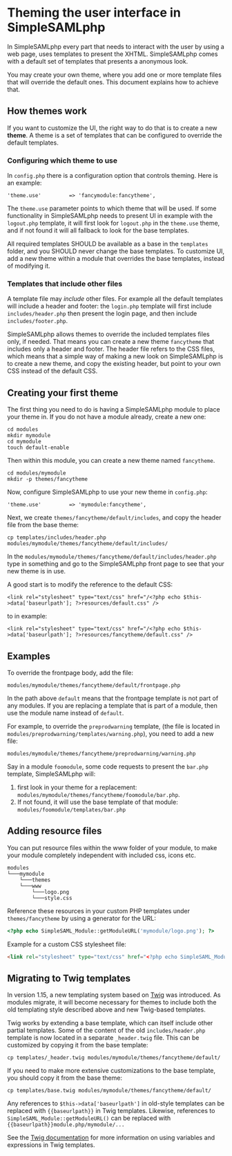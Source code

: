 Theming the user interface in SimpleSAMLphp
===========================================

<!--
	This file is written in Markdown syntax.
	For more information about how to use the Markdown syntax, read here:
	http://daringfireball.net/projects/markdown/syntax
-->


<!-- {{TOC}} -->

In SimpleSAMLphp every part that needs to interact with the user by using a web page, uses templates to present the XHTML. SimpleSAMLphp comes with a default set of templates that presents a anonymous look.

You may create your own theme, where you add one or more template files that will override the default ones. This document explains how to achieve that.


How themes work
--------------------

If you want to customize the UI, the right way to do that is to create a new **theme**. A theme is a set of templates that can be configured to override the default templates.

### Configuring which theme to use

In `config.php` there is a configuration option that controls theming. Here is an example:

	'theme.use' 		=> 'fancymodule:fancytheme',

The `theme.use` parameter points to which theme that will be used. If some functionality in SimpleSAMLphp needs to present UI in example with the `logout.php` template, it will first look for `logout.php` in the `theme.use` theme, and if not found it will all fallback to look for the base templates.

All required templates SHOULD be available as a base in the `templates` folder, and you SHOULD never change the base templates. To customize UI, add a new theme within a module that overrides the base templates, instead of modifying it.

### Templates that include other files

A template file may *include* other files. For example all the default templates will include a header and footer: the `login.php` template will first include `includes/header.php` then present the login page, and then include `includes/footer.php`.

SimpleSAMLphp allows themes to override the included templates files only, if needed. That means you can create a new theme `fancytheme` that includes only a header and footer. The header file refers to the CSS files, which means that a simple way of making a new look on SimpleSAMLphp is to create a new theme, and copy the existing header, but point to your own CSS instead of the default CSS.


Creating your first theme
-------------------------

The first thing you need to do is having a SimpleSAMLphp module to place your theme in. If you do not have a module already, create a new one:

	cd modules
	mkdir mymodule
	cd mymodule
	touch default-enable

Then within this module, you can create a new theme named `fancytheme`.

	cd modules/mymodule
	mkdir -p themes/fancytheme

Now, configure SimpleSAMLphp to use your new theme in `config.php`:

	'theme.use' 		=> 'mymodule:fancytheme',

Next, we create `themes/fancytheme/default/includes`, and copy the header file from the base theme:

	cp templates/includes/header.php modules/mymodule/themes/fancytheme/default/includes/

In the `modules/mymodule/themes/fancytheme/default/includes/header.php` type in something and go to the SimpleSAMLphp front page to see that your new theme is in use.

A good start is to modify the reference to the default CSS:

	<link rel="stylesheet" type="text/css" href="/<?php echo $this->data['baseurlpath']; ?>resources/default.css" />

to in example:

	<link rel="stylesheet" type="text/css" href="/<?php echo $this->data['baseurlpath']; ?>resources/fancytheme/default.css" />


Examples
---------------------

To override the frontpage body, add the file:

	modules/mymodule/themes/fancytheme/default/frontpage.php

In the path above `default` means that the frontpage template is not part of any modules. If you are replacing a template that is part of a module, then use the module name instead of `default`.

For example, to override the `preprodwarning` template, (the file is located in `modules/preprodwarning/templates/warning.php`), you need to add a new file:

	modules/mymodule/themes/fancytheme/preprodwarning/warning.php


Say in a module `foomodule`, some code requests to present the `bar.php` template, SimpleSAMLphp will:

 1. first look in your theme for a replacement: `modules/mymodule/themes/fancytheme/foomodule/bar.php`.
 2. If not found, it will use the base template of that module: `modules/foomodule/templates/bar.php`


Adding resource files
---------------------

You can put resource files within the www folder of your module, to make your module completely independent with included css, icons etc.

```
modules
└───mymodule
    └───themes
    └───www
        └───logo.png
        └───style.css
```

Reference these resources in your custom PHP templates under `themes/fancytheme` by using a generator for the URL:
```php
<?php echo SimpleSAML_Module::getModuleURL('mymodule/logo.png'); ?>
```

Example for a custom CSS stylesheet file:
```html
<link rel="stylesheet" type="text/css" href="<?php echo SimpleSAML_Module::getModuleURL('mymodule/style.css'); ?>" />
```

Migrating to Twig templates
---------------------------

In version 1.15, a new templating system based on [Twig](https://twig.symfony.com/) was introduced. As modules migrate, it will become necessary for themes to include both the old templating style described above and new Twig-based templates.

Twig works by extending a base template, which can itself include other partial templates. Some of the content of the old `includes/header.php` template is now located in a separate `_header.twig` file. This can be customized by copying it from the base template:

	cp templates/_header.twig modules/mymodule/themes/fancytheme/default/

If you need to make more extensive customizations to the base template, you should copy it from the base theme:

	cp templates/base.twig modules/mymodule/themes/fancytheme/default/

Any references to `$this->data['baseurlpath']` in old-style templates can be replaced with `{{baseurlpath}}` in Twig templates. Likewise, references to `SimpleSAML_Module::getModuleURL()` can be replaced with `{{baseurlpath}}module.php/mymodule/...`

See the [Twig documentation](https://twig.symfony.com/doc/1.x/templates.html) for more information on using variables and expressions in Twig templates.
